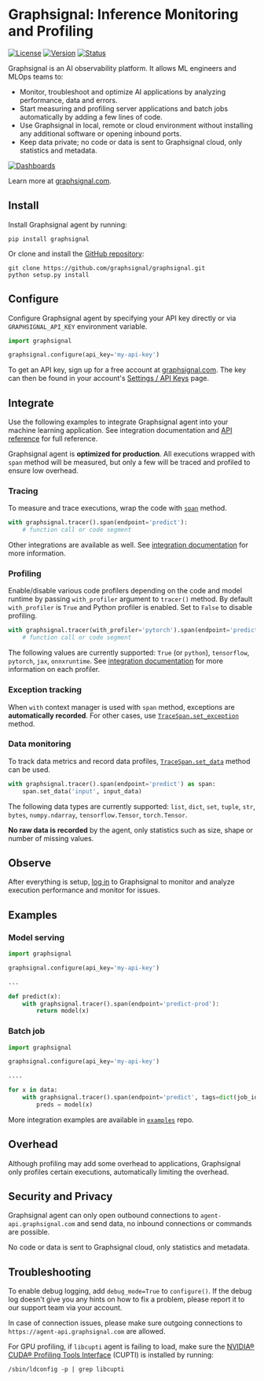 # Graphsignal: Inference Monitoring and Profiling 

[![License](http://img.shields.io/github/license/graphsignal/graphsignal)](https://github.com/graphsignal/graphsignal/blob/main/LICENSE)
[![Version](https://img.shields.io/github/v/tag/graphsignal/graphsignal?label=version)](https://github.com/graphsignal/graphsignal)
[![Status](https://img.shields.io/uptimerobot/status/m787882560-d6b932eb0068e8e4ade7f40c?label=SaaS%20status)](https://stats.uptimerobot.com/gMBNpCqqqJ)


Graphsignal is an AI observability platform. It allows ML engineers and MLOps teams to:

* Monitor, troubleshoot and optimize AI applications by analyzing performance, data and errors.
* Start measuring and profiling server applications and batch jobs automatically by adding a few lines of code.
* Use Graphsignal in local, remote or cloud environment without installing any additional software or opening inbound ports.
* Keep data private; no code or data is sent to Graphsignal cloud, only statistics and metadata.

[![Dashboards](https://graphsignal.com/external/screencast-dashboards.gif)](https://graphsignal.com/)

Learn more at [graphsignal.com](https://graphsignal.com).


## Install

Install Graphsignal agent by running:

```
pip install graphsignal
```

Or clone and install the [GitHub repository](https://github.com/graphsignal/graphsignal):

```
git clone https://github.com/graphsignal/graphsignal.git
python setup.py install
```


## Configure

Configure Graphsignal agent by specifying your API key directly or via `GRAPHSIGNAL_API_KEY` environment variable.

```python
import graphsignal

graphsignal.configure(api_key='my-api-key') 
```

To get an API key, sign up for a free account at [graphsignal.com](https://graphsignal.com). The key can then be found in your account's [Settings / API Keys](https://app.graphsignal.com/settings/api-keys) page.


## Integrate

Use the following examples to integrate Graphsignal agent into your machine learning application. See integration documentation and [API reference](https://graphsignal.com/docs/reference/python-api/) for full reference.

Graphsignal agent is **optimized for production**. All executions wrapped with `span` method will be measured, but only a few will be traced and profiled to ensure low overhead.


### Tracing

To measure and trace executions, wrap the code with [`span`](https://graphsignal.com/docs/reference/python-api/#graphsignaltracerspan) method.

```python
with graphsignal.tracer().span(endpoint='predict'):
    # function call or code segment
```

Other integrations are available as well. See [integration documentation](https://graphsignal.com/docs/) for more information.


### Profiling

Enable/disable various code profilers depending on the code and model runtime by passing `with_profiler` argument to `tracer()` method. By default `with_profiler` is `True` and Python profiler is enabled. Set to `False` to disable profiling.

```python
with graphsignal.tracer(with_profiler='pytorch').span(endpoint='predict'):
    # function call or code segment
```

The following values are currently supported: `True` (or `python`), `tensorflow`, `pytorch`, `jax`, `onnxruntime`. See [integration documentation](https://graphsignal.com/docs/) for more information on each profiler.


### Exception tracking

When `with` context manager is used with `span` method, exceptions are **automatically recorded**. For other cases, use [`TraceSpan.set_exception`](https://graphsignal.com/docs/reference/python-api/#graphsignaltracespanset_exception) method.


### Data monitoring

To track data metrics and record data profiles, [`TraceSpan.set_data`](https://graphsignal.com/docs/reference/python-api/#graphsignaltracespanset_data) method can be used.

```python
with graphsignal.tracer().span(endpoint='predict') as span:
    span.set_data('input', input_data)
```

The following data types are currently supported: `list`, `dict`, `set`, `tuple`, `str`, `bytes`, `numpy.ndarray`, `tensorflow.Tensor`, `torch.Tensor`.

**No raw data is recorded** by the agent, only statistics such as size, shape or number of missing values.


## Observe

After everything is setup, [log in](https://app.graphsignal.com/) to Graphsignal to monitor and analyze execution performance and monitor for issues.


## Examples

### Model serving

```python
import graphsignal

graphsignal.configure(api_key='my-api-key')

...

def predict(x):
    with graphsignal.tracer().span(endpoint='predict-prod'):
        return model(x)
```

### Batch job

```python
import graphsignal

graphsignal.configure(api_key='my-api-key')

....

for x in data:
    with graphsignal.tracer().span(endpoint='predict', tags=dict(job_id='job1')):
        preds = model(x)
```

More integration examples are available in [`examples`](https://github.com/graphsignal/examples) repo.


## Overhead

Although profiling may add some overhead to applications, Graphsignal only profiles certain executions, automatically limiting the overhead.


## Security and Privacy

Graphsignal agent can only open outbound connections to `agent-api.graphsignal.com` and send data, no inbound connections or commands are possible. 

No code or data is sent to Graphsignal cloud, only statistics and metadata.


## Troubleshooting

To enable debug logging, add `debug_mode=True` to `configure()`. If the debug log doesn't give you any hints on how to fix a problem, please report it to our support team via your account.

In case of connection issues, please make sure outgoing connections to `https://agent-api.graphsignal.com` are allowed.

For GPU profiling, if `libcupti` agent is failing to load, make sure the [NVIDIA® CUDA® Profiling Tools Interface](https://developer.nvidia.com/cupti) (CUPTI) is installed by running:

```console
/sbin/ldconfig -p | grep libcupti
```
